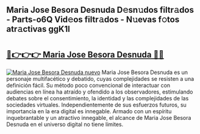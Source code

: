 ## Maria Jose Besora Desnuda D𝚎sn𝚞dos filtr𝚊dos - Parts-o6Q Vid𝚎os filtr𝚊dos - N𝚞evas f𝚘tos atr𝚊ctivas ggK1l

# <h2><a href="http://mbb388.tromn.icu/?c=Maria+Jose+Besora+Desnuda">🔗👉👉👉 Maria Jose Besora Desnuda 🔗🔗</a></h2>

[![Maria Jose Besora Desnuda nuevo](https://i.imgur.com/pEAQMta.gif)](http://mbb388.tromn.icu/?c=Maria+Jose+Besora+Desnuda)
Maria Jose Besora Desnuda es un personaje multifacético y debatido, cuyas complejidades se resisten a una definición fácil.  Su método poco convencional de interactuar con audiencias en línea ha atraído y ofendido a los observadores, estimulando debates sobre el consentimiento, la identidad y las complejidades de las sociedades virtuales. Independientemente de sus esfuerzos futuros, su importancia en la era digital es innegable. Armado con un espíritu inquebrantable y un atractivo innegable, el alcance de Maria Jose Besora Desnuda en el universo digital no tiene límites.
